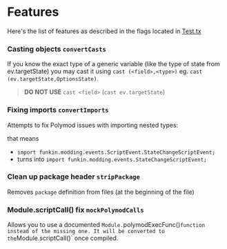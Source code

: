# Features
Here's the list of features as described in the flags located in [Test.tx](../../source/Test.hx)

### Casting objects `convertCasts`

If you know the exact type of a generic variable (like the type of state from ev.targetState) you may cast it using `cast (<field>,<type>)` eg. `cast (ev.targetState,OptionsState)`.
> **DO NOT USE** `cast <field>` (`cast ev.targetState`)

### Fixing imports `convertImports`

Attempts to fix Polymod issues with importing nested types:

that means
- `import funkin.modding.events.ScriptEvent.StateChangeScriptEvent;`
- turns into `import funkin.modding.events.StateChangeScriptEvent;`

### Clean up package header `stripPackage`

Removes `package` definition from files (at the beginning of the file)

### Module.scriptCall() fix `mockPolymodCalls`

Allows you to use a documented `Module.`polymodExecFunc()` function instead of the missing one.
It will be converted to the `Module.scriptCall()` once compiled.
